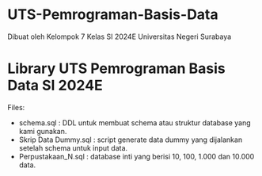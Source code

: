 # UTS-Pemrograman-Basis-Data
Dibuat oleh Kelompok 7 Kelas SI 2024E Universitas Negeri Surabaya
# Library UTS Pemrograman Basis Data SI 2024E
Files:
- schema.sql  : DDL untuk membuat schema atau struktur database yang kami gunakan.
- Skrip Data Dummy.sql : script generate data dummy yang dijalankan setelah schema untuk input data.
- Perpustakaan_N.sql : database inti yang berisi 10, 100, 1.000 dan 10.000 data.
